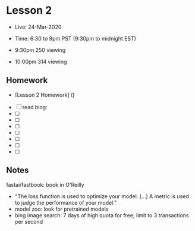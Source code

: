 # Lesson 2
- Live:  24-Mar-2020
- Time: 6:30 to 9pm PST  (9:30pm to midnight EST)

- 9:30pm  250 viewing
- 10:00pm 314 viewing

## Homework
- [Lesson 2 Homework] ()

- [ ] read blog: [](https://www.fast.ai/2016/12/29/uses-of-ai/)
- [ ] 
- [ ] 
- [ ] 
- [ ] 
- [ ] 
- [ ] 
- [ ] 

## Notes
fastai/fastbook:  book in O'Reilly
- "The loss function is used to optimize your model. (...) A metric is used to judge the performance of your model."
- model zoo: look for pretrained models
- bing image search: 7 days of high quota for free; limit to 3 transactions per second
